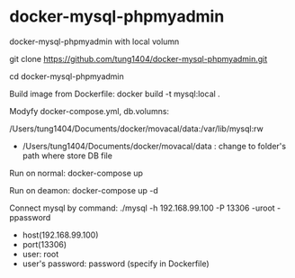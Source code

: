 # docker-mysql-phpmyadmin
docker-mysql-phpmyadmin with local volumn

git clone https://github.com/tung1404/docker-mysql-phpmyadmin.git

cd docker-mysql-phpmyadmin

Build image from Dockerfile: 
docker build -t mysql:local .

Modyfy docker-compose.yml, db.volumns: 

/Users/tung1404/Documents/docker/movacal/data:/var/lib/mysql:rw
- /Users/tung1404/Documents/docker/movacal/data : change to folder's path where store DB file

Run on normal: docker-compose up

Run on deamon: docker-compose up -d 

Connect mysql by command: ./mysql -h 192.168.99.100 -P 13306 -uroot -ppassword
- host(192.168.99.100) 
- port(13306)
- user: root
- user's password: password (specify in Dockerfile)
